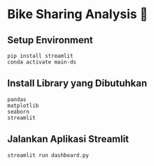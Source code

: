 # Bike Sharing Analysis 🚴

## Setup Environment
```
pip install streamlit
conda activate main-ds

```

## Install Library yang Dibutuhkan

```
pandas
matplotlib
seaborn
streamlit

```

## Jalankan Aplikasi Streamlit
```
streamlit run dashboard.py
```
